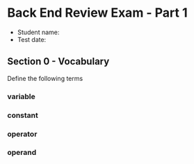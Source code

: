 Back End Review Exam - Part 1
=============================

* Student name:
* Test date:

Section 0 - Vocabulary
----------------------

Define the following terms

### variable

### constant

### operator

### operand

